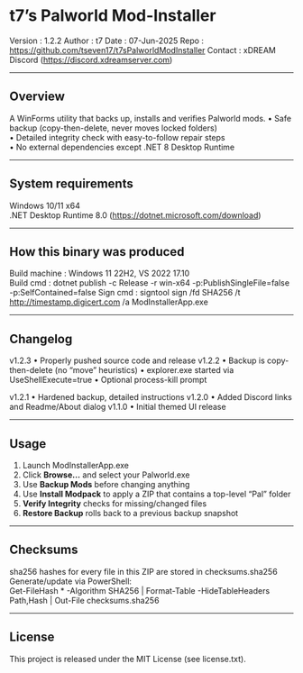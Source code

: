 t7’s Palworld Mod-Installer
===========================

Version    : 1.2.2
Author     : t7
Date       : 07-Jun-2025
Repo       : https://github.com/tseven17/t7sPalworldModInstaller
Contact    : xDREAM Discord  (https://discord.xdreamserver.com)

--------------------------------------------------------------------------------
Overview
--------------------------------------------------------------------------------
A WinForms utility that backs up, installs and verifies Palworld mods. 
• Safe backup (copy-then-delete, never moves locked folders)  
• Detailed integrity check with easy-to-follow repair steps  
• No external dependencies except .NET 8 Desktop Runtime

--------------------------------------------------------------------------------
System requirements
--------------------------------------------------------------------------------
Windows 10/11 x64  
.NET Desktop Runtime 8.0  (https://dotnet.microsoft.com/download)

--------------------------------------------------------------------------------
How this binary was produced
--------------------------------------------------------------------------------
Build machine : Windows 11 22H2, VS 2022 17.10  
Build cmd     : dotnet publish -c Release -r win-x64 -p:PublishSingleFile=false -p:SelfContained=false
Sign cmd      : signtool sign /fd SHA256 /t http://timestamp.digicert.com /a ModInstallerApp.exe

--------------------------------------------------------------------------------
Changelog
--------------------------------------------------------------------------------
v1.2.3 • Properly pushed source code and release
v1.2.2 • Backup is copy-then-delete (no “move” heuristics)
       • explorer.exe started via UseShellExecute=true
       • Optional process-kill prompt

v1.2.1 • Hardened backup, detailed instructions
v1.2.0 • Added Discord links and Readme/About dialog
v1.1.0 • Initial themed UI release

--------------------------------------------------------------------------------
Usage
--------------------------------------------------------------------------------
1. Launch ModInstallerApp.exe
2. Click **Browse…** and select your Palworld.exe
3. Use **Backup Mods** before changing anything
4. Use **Install Modpack** to apply a ZIP that contains a top-level “Pal” folder
5. **Verify Integrity** checks for missing/changed files
6. **Restore Backup** rolls back to a previous backup snapshot

--------------------------------------------------------------------------------
Checksums
--------------------------------------------------------------------------------
sha256 hashes for every file in this ZIP are stored in checksums.sha256  
Generate/update via PowerShell:  
  Get-FileHash * -Algorithm SHA256 | Format-Table -HideTableHeaders Path,Hash |
    Out-File checksums.sha256

--------------------------------------------------------------------------------
License
--------------------------------------------------------------------------------
This project is released under the MIT License (see license.txt).
